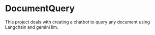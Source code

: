 # DocumentQuery
This project deals with creating a chatbot to query any document using Langchain and gemini llm. 
